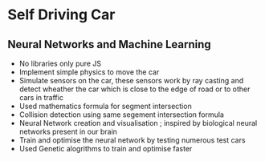 # Self Driving Car
## Neural Networks and Machine Learning











- No libraries only pure JS
- Implement simple physics to move the car
- Simulate sensors on the car, these sensors work by ray casting and detect wheather the car which is close to the edge of road or to other cars in traffic
- Used mathematics formula for segment intersection
- Collision detection using same segement intersection formula
- Neural Network creation and visualisation ; inspired by biological neural networks present in our brain
- Train and optimise the neural network by testing numerous test cars
- Used Genetic alogrithms to train and optimise faster
